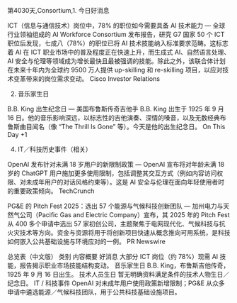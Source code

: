第4030天,Consortium,1. 今日好消息

ICT（信息与通信技术）岗位中，78% 的职位如今需要具备 AI 技术能力 — 全球行业领袖组成的 AI Workforce Consortium 发布报告，研究 G7 国家 50 个 ICT 职位后发现，七成八（78%）的职位已将 AI 技术技能纳入标准要求范畴。这标志着 AI 在 ICT 职业市场中的普及程度正在快速上升，而生成式 AI、自然语言处理、AI 安全与伦理等领域成为增长最快且最被强调的技能。除此之外，该联合体计划在未来十年内为全球约 9500 万人提供 up-skilling 和 re-skilling 项目，以应对技术变革带来的岗位需求变动。
Cisco Investor Relations

2. 音乐家生日

B.B. King 出生纪念日 — 美国布鲁斯传奇吉他手 B.B. King 出生于 1925 年 9 月 16 日。他的音乐影响深远，以标志性的吉他演奏、深情的嗓音，以及无数经典布鲁斯曲目闻名（像 “The Thrill Is Gone” 等）。今天是他的出生纪念日。
On This Day
+1


4. IT／科技历史事件（相关）

OpenAI 发布针对未满 18 岁用户的新限制政策 — OpenAI 宣布将对年龄未满 18 岁的 ChatGPT 用户施加更多使用限制，包括调整其交互方式（例如内容访问权限、对未成年用户的对话风格约束等）。这是 AI 安全与伦理在面向年轻使用者时的重要政策倾向。
TechCrunch

PG&E 的 Pitch Fest 2025：选出 57 个能源与气候科技创新团队 — 加州电力与天然气公司（Pacific Gas and Electric Company）宣布，其 2025 年的 Pitch Fest 从 400 多个申请中选出 57 家初创公司，主题聚焦于电网现代化、气候科技与抗火灾技术等方向。资金与资源将用于将创新项目快速从概念推向可用系统，是科技如何嵌入公共基础设施与环境应对的一例。
PR Newswire

总览表（中文版）
类别	内容概要
好消息	大部分 ICT 岗位（约 78%）现需 AI 技能，报告揭示职业市场技能结构变动。
音乐家生日	B.B. King，布鲁斯吉他传奇，1925 年 9 月 16 日出生。
技术人员生日	暂无明确资料满足条件的技术人物生日／纪念日。
IT / 科技事件	OpenAI 对未成年用户使用政策新增限制；PG&E 从众多申请中遴选能源／气候科技团队，用于公共科技基础设施项目。